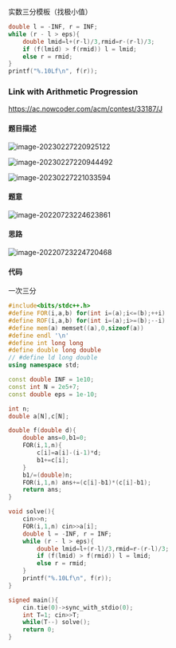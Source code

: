 实数三分模板（找极小值）

```cpp
double l = -INF, r = INF;
while (r - l > eps){
    double lmid=l+(r-l)/3,rmid=r-(r-l)/3;
    if (f(lmid) > f(rmid)) l = lmid;
    else r = rmid;
}
printf("%.10Lf\n", f(r)); 
```

### Link with Arithmetic Progression

https://ac.nowcoder.com/acm/contest/33187/J

#### 题目描述

![image-20230227220925122](https://media.opennet.top/i/2023/02/27/63fcb99d3d554.png)

![image-20230227220944492](https://media.opennet.top/i/2023/02/27/63fcb9a9d4bbd.png)

![image-20230227221033594](https://media.opennet.top/i/2023/02/27/63fcb9db10c8a.png)

#### 题意

![image-20220723224623861](https://nme-200t.oss-cn-hangzhou.aliyuncs.com/template/202207232246897.png)

#### 思路

![image-20220723224720468](https://nme-200t.oss-cn-hangzhou.aliyuncs.com/template/202207232247501.png)

#### 代码

一次三分

```cpp
#include<bits/stdc++.h>
#define FOR(i,a,b) for(int i=(a);i<=(b);++i)
#define ROF(i,a,b) for(int i=(a);i>=(b);--i)
#define mem(a) memset((a),0,sizeof(a))
#define endl '\n'
#define int long long
#define double long double
// #define ld long double
using namespace std;

const double INF = 1e10;
const int N = 2e5+7;
const double eps = 1e-10;

int n;
double a[N],c[N];

double f(double d){
    double ans=0,b1=0;
    FOR(i,1,n){
        c[i]=a[i]-(i-1)*d;
        b1+=c[i];
    }
    b1/=(double)n;
    FOR(i,1,n) ans+=(c[i]-b1)*(c[i]-b1);
    return ans;
}

void solve(){
    cin>>n;
    FOR(i,1,n) cin>>a[i];
    double l = -INF, r = INF;
    while (r - l > eps){
        double lmid=l+(r-l)/3,rmid=r-(r-l)/3;
        if (f(lmid) > f(rmid)) l = lmid;
        else r = rmid;
    }
    printf("%.10Lf\n", f(r)); 
}

signed main(){
    cin.tie(0)->sync_with_stdio(0);
    int T=1; cin>>T;
    while(T--) solve();
    return 0;
}
```


